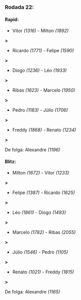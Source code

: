 ### Rodada 22:

#### Rapid:

* Vitor *(1316)* - Milton *(1892)* 

**>** 
* Ricardo *(1771)* - Felipe *(1590)* 

**>** 
* Diogo *(1236)* - Léo *(1933)* 

**>** 
* Ribas *(1623)* - Marcelo *(1950)* 

**>** 
* Pedro *(1183)* - Júlio *(1706)* 

**>** 
* Freddy *(1868)* - Renato *(1234)* 

**>** 

De folga: Alexandre *(1196)*

#### Blitz:

* Milton *(1672)* - Vitor *(1233)* 

**>** 
* Felipe *(1387)* - Ricardo *(1625)* 

**>** 
* Léo *(1861)* - Diogo *(1493)* 

**>** 
* Marcelo *(1782)* - Ribas *(2055)* 

**>** 
* Júlio *(1546)* - Pedro *(1105)* 

**>** 
* Renato *(1021)* - Freddy *(1815)* 

**>** 

De folga: Alexandre *(1165)*

